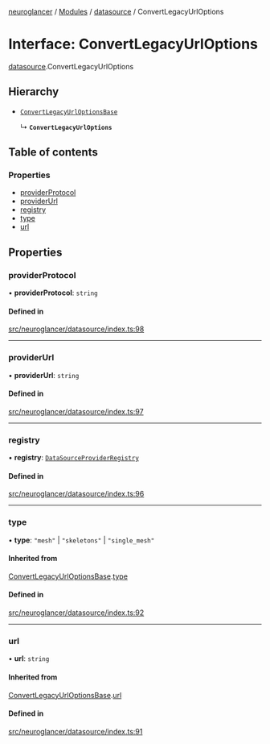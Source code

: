 [neuroglancer](../README.md) / [Modules](../modules.md) / [datasource](../modules/datasource.md) / ConvertLegacyUrlOptions

# Interface: ConvertLegacyUrlOptions

[datasource](../modules/datasource.md).ConvertLegacyUrlOptions

## Hierarchy

- [`ConvertLegacyUrlOptionsBase`](datasource.ConvertLegacyUrlOptionsBase.md)

  ↳ **`ConvertLegacyUrlOptions`**

## Table of contents

### Properties

- [providerProtocol](datasource.ConvertLegacyUrlOptions.md#providerprotocol)
- [providerUrl](datasource.ConvertLegacyUrlOptions.md#providerurl)
- [registry](datasource.ConvertLegacyUrlOptions.md#registry)
- [type](datasource.ConvertLegacyUrlOptions.md#type)
- [url](datasource.ConvertLegacyUrlOptions.md#url)

## Properties

### providerProtocol

• **providerProtocol**: `string`

#### Defined in

[src/neuroglancer/datasource/index.ts:98](https://github.com/ActiveBrainAtlas2/neuroglancer/blob/1beb5d34/src/neuroglancer/datasource/index.ts#L98)

___

### providerUrl

• **providerUrl**: `string`

#### Defined in

[src/neuroglancer/datasource/index.ts:97](https://github.com/ActiveBrainAtlas2/neuroglancer/blob/1beb5d34/src/neuroglancer/datasource/index.ts#L97)

___

### registry

• **registry**: [`DataSourceProviderRegistry`](../classes/datasource.DataSourceProviderRegistry.md)

#### Defined in

[src/neuroglancer/datasource/index.ts:96](https://github.com/ActiveBrainAtlas2/neuroglancer/blob/1beb5d34/src/neuroglancer/datasource/index.ts#L96)

___

### type

• **type**: ``"mesh"`` \| ``"skeletons"`` \| ``"single_mesh"``

#### Inherited from

[ConvertLegacyUrlOptionsBase](datasource.ConvertLegacyUrlOptionsBase.md).[type](datasource.ConvertLegacyUrlOptionsBase.md#type)

#### Defined in

[src/neuroglancer/datasource/index.ts:92](https://github.com/ActiveBrainAtlas2/neuroglancer/blob/1beb5d34/src/neuroglancer/datasource/index.ts#L92)

___

### url

• **url**: `string`

#### Inherited from

[ConvertLegacyUrlOptionsBase](datasource.ConvertLegacyUrlOptionsBase.md).[url](datasource.ConvertLegacyUrlOptionsBase.md#url)

#### Defined in

[src/neuroglancer/datasource/index.ts:91](https://github.com/ActiveBrainAtlas2/neuroglancer/blob/1beb5d34/src/neuroglancer/datasource/index.ts#L91)
